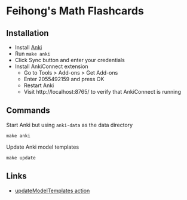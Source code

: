 # Feihong's Math Flashcards

## Installation

- Install [Anki](https://apps.ankiweb.net/)
- Run `make anki`
- Click Sync button and enter your credentials
- Install AnkiConnect extension
  - Go to Tools > Add-ons > Get Add-ons
  - Enter 2055492159 and press OK
  - Restart Anki
  - Visit http://localhost:8765/ to verify that AnkiConnect is running

## Commands

Start Anki but using `anki-data` as the data directory

    make anki

Update Anki model templates

    make update

## Links

- [updateModelTemplates
  action](https://github.com/FooSoft/anki-connect#updatemodeltemplates)
